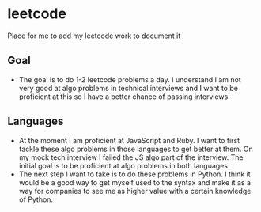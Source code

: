 # leetcode

Place for me to add my leetcode work to document it

## Goal
* The goal is to do 1-2 leetcode problems a day. I understand I am not very good at algo problems in technical interviews and I want to be proficient at this so I have a better chance of passing interviews.

## Languages
* At the moment I am proficient at JavaScript and Ruby. I want to first tackle these algo problems in those languages to get better at them. On my mock tech interview I failed the JS algo part of the interview. The initial goal is to be proficient at algo problems in both languages.
* The next step I want to take is to do these problems in Python. I think it would be a good way to get myself used to the syntax and make it as a way for companies to see me as higher value with a certain knowledge of Python.
